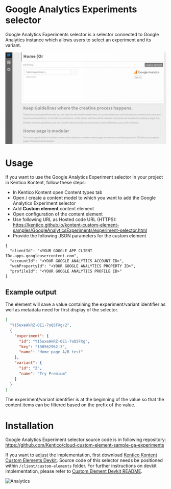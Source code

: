 # Google Analytics Experiments selector
Google Analytics Experiments selector is a selector connected to Google Analytics instance which allows users to select an experiment and its variant.

![Google Analytics Experiment selector](ExperimentSelector.gif)

# Usage

If you want to use the Google Analytics Experiment selector in your project in Kentico Kontent, follow these steps:

* In Kentico Kontent open Content types tab
* Open / create a content model to which you want to add the Google Analytics Experiment selector
* Add **Custom element** content element
* Open configuration of the content element
* Use following URL as Hosted code URL (HTTPS): https://kentico.github.io/kontent-custom-element-samples/GoogleAnalyticsExperiments/experiment-selector.html
* Provide the following JSON parameters for the custom element

```
{
  "clientId": "<YOUR GOOGLE APP CLIENT ID>.apps.googleusercontent.com",
  "accountId": "<YOUR GOOGLE ANALYTICS ACCOUNT ID>",
  "webPropertyId": "<YOUR GOOGLE ANALYTICS PROPERTY ID>",
  "profileId": "<YOUR GOOGLE ANALYTICS PROFILE ID>"
}
```

## Example output

The element will save a value containing the experiment/variant identifier as well as metadata need for first display of the selector.

```json
[
  "YI5uxeAkRZ-0E1-7oQ5FXg/2",
  {
    "experiment": {
      "id": "YI5uxeAkRZ-0E1-7oQ5FXg",
      "key": "190562962-3",
      "name": "Home page A/B test"
    },
    "variant": {
      "id": "2",
      "name": "Try Premium"
    }
  }
]
```

The experiment/variant identifier is at the beginning of the value so that the content items can be filtered based on the prefix of the value.

# Installation

Google Analytics Experiment selector source code is in following repository: https://github.com/Kentico/cloud-custom-element-sample-ga-experiments

If you want to adjust the implementation, first download [Kentico Kontent Custom Elements Devkit](https://github.com/kentico/custom-element-devkit). Source code of this selector needs be positioned within `/client/custom-elements` folder. For further instructions on devkit implementation, please refer to [Custom Element Devkit README](https://github.com/Kentico/custom-element-devkit/blob/master/readme.md).

![Analytics](https://kentico-ga-beacon.azurewebsites.net/api/UA-69014260-4/Kentico/kontent-custom-element-samples/GoogleAnalyticsExperiments?pixel)
